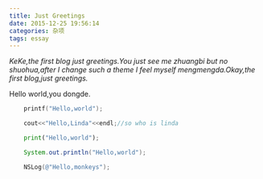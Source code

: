 ```yaml
---
title: Just Greetings
date: 2015-12-25 19:56:14
categories: 杂项
tags: essay
---
```

*KeKe,the first blog just greetings.You just see me zhuangbi but no shuohua,after I change such a theme I feel myself mengmengda.Okay,the first blog,just greetings.*
<!-- more -->Hello world,you dongde.   
```c
	printf("Hello,world");
```
```cpp
	cout<<"Hello,Linda"<<endl;//so who is linda
```

```python
	print("Hello,world");
```

```java
	System.out.println("Hello,world");
```

```ObjectiveC
	NSLog(@"Hello,monkeys");
```